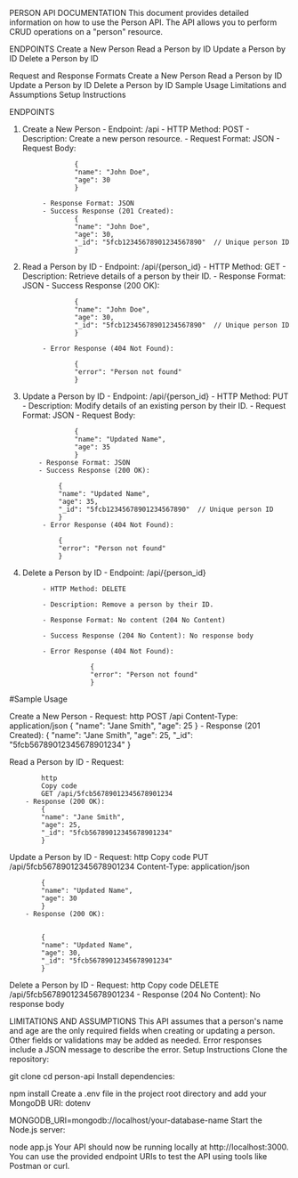 PERSON API DOCUMENTATION
This document provides detailed information on how to use the Person API. The API allows you to perform CRUD operations on a "person" resource.

ENDPOINTS
Create a New Person
Read a Person by ID
Update a Person by ID
Delete a Person by ID

Request and Response Formats
Create a New Person
Read a Person by ID
Update a Person by ID
Delete a Person by ID
Sample Usage
Limitations and Assumptions
Setup Instructions

ENDPOINTS
1. Create a New Person
           - Endpoint: /api
           - HTTP Method: POST
           - Description: Create a new person resource.
           - Request Format: JSON
           - Request Body:

                    {
                    "name": "John Doe",
                    "age": 30
                    }

            - Response Format: JSON
            - Success Response (201 Created):
                    {
                    "name": "John Doe",
                    "age": 30,
                    "_id": "5fcb12345678901234567890"  // Unique person ID
                    }


2. Read a Person by ID
            - Endpoint: /api/{person_id}
            - HTTP Method: GET
            - Description: Retrieve details of a person by their ID.
            - Response Format: JSON
            - Success Response (200 OK):
       
                    {
                    "name": "John Doe",
                    "age": 30,
                    "_id": "5fcb12345678901234567890"  // Unique person ID
                    }

            - Error Response (404 Not Found):
          
                    {
                    "error": "Person not found"
                    }


3. Update a Person by ID
           - Endpoint: /api/{person_id}
           - HTTP Method: PUT
           - Description: Modify details of an existing person by their ID.
           - Request Format: JSON
           - Request Body:
           
                    {
                    "name": "Updated Name",
                    "age": 35
                    }
           - Response Format: JSON
           - Success Response (200 OK):
         
                {
                "name": "Updated Name",
                "age": 35,
                "_id": "5fcb12345678901234567890"  // Unique person ID
                }
            - Error Response (404 Not Found):

                {
                "error": "Person not found"
                }


4. Delete a Person by ID
            - Endpoint: /api/{person_id}

            - HTTP Method: DELETE

            - Description: Remove a person by their ID.

            - Response Format: No content (204 No Content)

            - Success Response (204 No Content): No response body

            - Error Response (404 Not Found):

                        {
                        "error": "Person not found"
                        }
#Sample Usage

Create a New Person
        - Request:
            http
            POST /api
            Content-Type: application/json
                {
                "name": "Jane Smith",
                "age": 25
                }
        - Response (201 Created):
            {
            "name": "Jane Smith",
            "age": 25,
            "_id": "5fcb56789012345678901234"
            }


Read a Person by ID
        - Request:

            http
            Copy code
            GET /api/5fcb56789012345678901234
        - Response (200 OK):
            {
            "name": "Jane Smith",
            "age": 25,
            "_id": "5fcb56789012345678901234"
            }

Update a Person by ID
        - Request:
            http
            Copy code
            PUT /api/5fcb56789012345678901234
            Content-Type: application/json

            {
            "name": "Updated Name",
            "age": 30
            }
        - Response (200 OK):


            {
            "name": "Updated Name",
            "age": 30,
            "_id": "5fcb56789012345678901234"
            }
Delete a Person by ID
        - Request:
            http
            Copy code
            DELETE /api/5fcb56789012345678901234
        - Response (204 No Content): No response body

LIMITATIONS AND ASSUMPTIONS
This API assumes that a person's name and age are the only required fields when creating or updating a person. Other fields or validations may be added as needed.
Error responses include a JSON message to describe the error.
Setup Instructions
Clone the repository:


git clone <your-repo-url>
cd person-api
Install dependencies:

npm install
Create a .env file in the project root directory and add your MongoDB URI:
dotenv

MONGODB_URI=mongodb://localhost/your-database-name
Start the Node.js server:

node app.js
Your API should now be running locally at http://localhost:3000. You can use the provided endpoint URIs to test the API using tools like Postman or curl.
